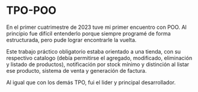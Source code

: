 # TPO-POO
En el primer cuatrimestre de 2023 tuve mi primer encuentro con POO. Al principio fue difícil entenderlo porque siempre programé de forma estructurada, pero pude lograr encontrarle la vuelta.

Este trabajo práctico obligatorio estaba orientado a una tienda, con su respectivo catalogo (debía permitirse el agregado, modificado, eliminación y listado de productos), notificación por stock mínimo y distinción al listar ese producto, sistema de venta y generación de factura.

Al igual que con los demás TPO, fui el lider y principal desarrollador.
